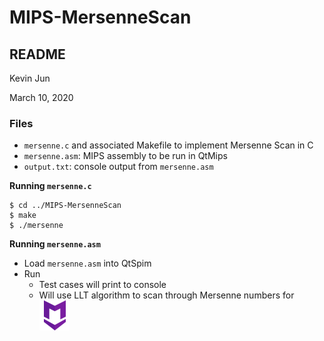 # MIPS-MersenneScan
## README
Kevin Jun

March 10, 2020

### Files
* `mersenne.c` and associated Makefile to implement Mersenne Scan in C
* `mersenne.asm`: MIPS assembly to be run in QtMips
* `output.txt`: console output from `mersenne.asm`

**Running `mersenne.c`**
```
$ cd ../MIPS-MersenneScan
$ make
$ ./mersenne
```

**Running `mersenne.asm`**
* Load `mersenne.asm` into QtSpim
* Run
    * Test cases will print to console
    * Will use LLT algorithm to scan through Mersenne numbers for ![alt text](https://github.com/adam-p/markdown-here/raw/master/src/common/images/icon48.png "Logo Title Text 1")
